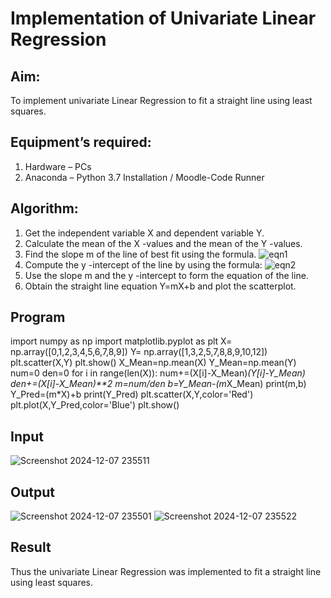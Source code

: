 # Implementation of Univariate Linear Regression
## Aim:
To implement univariate Linear Regression to fit a straight line using least squares.
## Equipment’s required:
1.	Hardware – PCs
2.	Anaconda – Python 3.7 Installation / Moodle-Code Runner
## Algorithm:
1.	Get the independent variable X and dependent variable Y.
2.	Calculate the mean of the X -values and the mean of the Y -values.
3.	Find the slope m of the line of best fit using the formula.
 ![eqn1](./eq1.jpg)
4.	Compute the y -intercept of the line by using the formula:
![eqn2](./eq2.jpg)  
5.	Use the slope m and the y -intercept to form the equation of the line.
6.	Obtain the straight line equation Y=mX+b and plot the scatterplot.
## Program
import numpy as np
import matplotlib.pyplot as plt
X= np.array([0,1,2,3,4,5,6,7,8,9])
Y= np.array([1,3,2,5,7,8,8,9,10,12])
plt.scatter(X,Y)
plt.show()
X_Mean=np.mean(X)
Y_Mean=np.mean(Y)
num=0
den=0
for i in range(len(X)):
    num+=(X[i]-X_Mean)*(Y[i]-Y_Mean)
    den+=(X[i]-X_Mean)**2
m=num/den
b=Y_Mean-(m*X_Mean)
print(m,b)
Y_Pred=(m*X)+b
print(Y_Pred)
plt.scatter(X,Y,color='Red')
plt.plot(X,Y_Pred,color='Blue')
plt.show()


## Input
![Screenshot 2024-12-07 235511](https://github.com/user-attachments/assets/548d25bb-d86d-4d47-900d-8f908b14348b)




## Output
![Screenshot 2024-12-07 235501](https://github.com/user-attachments/assets/e0684c12-6473-4eea-8647-830725c5d8ae)
![Screenshot 2024-12-07 235522](https://github.com/user-attachments/assets/d39c6d92-6368-4132-9c8f-a70ef0074a39)


## Result
Thus the univariate Linear Regression was implemented to fit a straight line using least squares.
